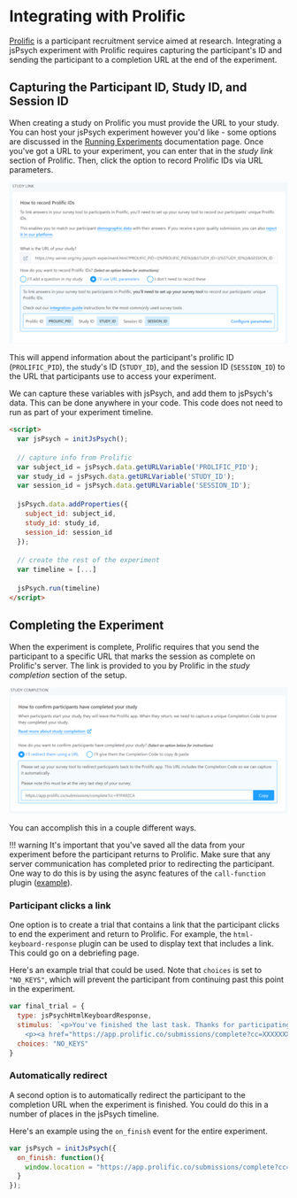 # Integrating with Prolific

[Prolific](https://www.prolific.co/?ref=5JCXZPVU) is a participant recruitment service aimed at research. Integrating a jsPsych experiment with Prolific requires capturing the participant's ID and sending the participant to a completion URL at the end of the experiment.

## Capturing the Participant ID, Study ID, and Session ID

When creating a study on Prolific you must provide the URL to your study. You can host your jsPsych experiment however you'd like - some options are discussed in the [Running Experiments](running-experiments.md#hosting-the-experiment-and-saving-the-data) documentation page. Once you've got a URL to your experiment, you can enter that in the *study link* section of Prolific. Then, click the option to record Prolific IDs via URL parameters.

![Prolific screenshot](../img/prolific-study-link.png)

This will append information about the participant's prolific ID (`PROLIFIC_PID`), the study's ID (`STUDY_ID`), and the session ID (`SESSION_ID`) to the URL that participants use to access your experiment. 

We can capture these variables with jsPsych, and add them to jsPsych's data. This can be done anywhere in your code. This code does not need to run as part of your experiment timeline.

```html
<script>
  var jsPsych = initJsPsych();

  // capture info from Prolific
  var subject_id = jsPsych.data.getURLVariable('PROLIFIC_PID');
  var study_id = jsPsych.data.getURLVariable('STUDY_ID');
  var session_id = jsPsych.data.getURLVariable('SESSION_ID');

  jsPsych.data.addProperties({
    subject_id: subject_id,
    study_id: study_id,
    session_id: session_id
  });

  // create the rest of the experiment
  var timeline = [...]

  jsPsych.run(timeline)
</script>
```

## Completing the Experiment

When the experiment is complete, Prolific requires that you send the participant to a specific URL that marks the session as complete on Prolific's server. The link is provided to you by Prolific in the *study completion* section of the setup.

![Prolific Study Completion Screenshot](../img/prolific-study-completion.png)

You can accomplish this in a couple different ways.

!!! warning
    It's important that you've saved all the data from your experiment before the participant returns to Prolific. Make sure that any server communication has completed prior to redirecting the participant. One way to do this is by using the async features of the `call-function` plugin ([example](../plugins/call-function.md#async-function-call)).

### Participant clicks a link

One option is to create a trial that contains a link that the participant clicks to end the experiment and return to Prolific. For example, the `html-keyboard-response` plugin can be used to display text that includes a link. This could go on a debriefing page.

Here's an example trial that could be used. Note that `choices` is set to `"NO_KEYS"`, which will prevent the participant from continuing past this point in the experiment.

```js
var final_trial = {
  type: jsPsychHtmlKeyboardResponse,
  stimulus: `<p>You've finished the last task. Thanks for participating!</p>
    <p><a href="https://app.prolific.co/submissions/complete?cc=XXXXXXX">Click here to return to Prolific and complete the study</a>.</p>`,
  choices: "NO_KEYS"
}
```

### Automatically redirect

A second option is to automatically redirect the participant to the completion URL when the experiment is finished. You could do this in a number of places in the jsPsych timeline.

Here's an example using the `on_finish` event for the entire experiment.

```js
var jsPsych = initJsPsych({
  on_finish: function(){
    window.location = "https://app.prolific.co/submissions/complete?cc=XXXXXXX"
  }
});
```


